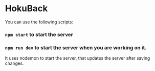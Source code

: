 # HokuBack
 
You can use the following scripts:

### `npm start` to start the server

### `npm run dev` to start the server when you are working on it.
It uses nodemon to start the server, that updates the server after saving changes.
